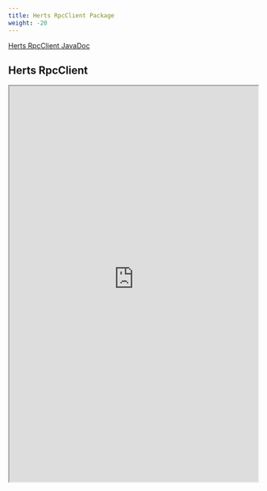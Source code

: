 ```yaml
---
title: Herts RpcClient Package 
weight: -20
---
```


[Herts RpcClient JavaDoc](https://rpcclient-javadoc.hertsstack.org)

## Herts RpcClient

<iframe class= "frame_center"
        style="width:100%; height:800px"
        src="https://rpcclient-javadoc.hertsstack.org">
</iframe>
